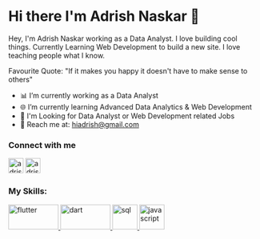 # Hi there I'm Adrish Naskar 👋

<!--
**adrishnaskar/adrishnaskar** is a ✨ _special_ ✨ repository because its `README.md` (this file) appears on your GitHub profile.

Here are some ideas to get you started:

- 🔭 I’m currently working on ...
- 🌱 I’m currently learning ...
- 👯 I’m looking to collaborate on ...
- 🤔 I’m looking for help with ...
- 💬 Ask me about ...
- 📫 How to reach me: ...
- 😄 Pronouns: ...
- ⚡ Fun fact: ...
-->

Hey, I'm Adrish Naskar working as a Data Analyst. I love building cool things. Currently Learning Web Development to build a new site. I love teaching people what I know.

Favourite Quote: "If it makes you happy it doesn't have to make sense to others"

- 📊 I’m currently working as a Data Analyst
- 🌐 I’m currently learning Advanced Data Analytics & Web Development
- 💼 I'm Looking for Data Analyst or Web Development related Jobs
- 📧 Reach me at: hiadrish@gmail.com

<h3>Connect with me</h3>
<p>
<a href="https://twitter.com/adrishnaskar" target="blank"><img src="https://cdn.icon-icons.com/icons2/729/PNG/512/twitter_icon-icons.com_62751.png" alt="adrishnaskar" height="30" width="30" /></a>
<a href="https://linkedin.com/in/adrishnaskar" target="blank"><img src="https://upload.wikimedia.org/wikipedia/commons/thumb/8/81/LinkedIn_icon.svg/768px-LinkedIn_icon.svg.png" alt="adrishnaskar" height="30" width="30" /></a>
  <!--
<a href="https://instagram.com/adrishnaskar" target="blank"><img src="https://upload.wikimedia.org/wikipedia/commons/thumb/a/a5/Instagram_icon.png/1024px-Instagram_icon.png" alt="adrishnaskar" height="30" width="30" /></a> -->
</p>
<h3>My Skills:</h3>
<!-- <a href="#">
<img src="https://upload.wikimedia.org/wikipedia/commons/thumb/9/99/Unofficial_JavaScript_logo_2.svg/1200px-Unofficial_JavaScript_logo_2.svg.png" alt="javascript" height="50" width="50" />
</a> -->

<a href="#">
<img src="https://storage.googleapis.com/cms-storage-bucket/70760bf1e88b184bb1bc.png" alt="flutter" height="50" width="100" />
</a>

<a href="#">
<img src="https://encrypted-tbn0.gstatic.com/images?q=tbn:ANd9GcRHqUtN-NEwYAi_gIppgkTJm3jNLvEgp7K-SkJOi74712SaeyAt8Bn-YdHOBjLU3UP-n3w&usqp=CAU" alt="dart" height="50" width="100" />
</a>

<a href="#">
<img src="https://www.mrw.it/img/cope/zfu5pd_1612873042.jpg" alt="sql" height="50" width="50" />
</a>

<a href="#">
<img src="https://upload.wikimedia.org/wikipedia/commons/thumb/9/99/Unofficial_JavaScript_logo_2.svg/2048px-Unofficial_JavaScript_logo_2.svg.png" alt="javascript" height="50" width="50" />
</a>

